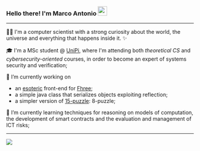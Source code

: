 ### Hello there! I'm Marco Antonio <img src="https://user-images.githubusercontent.com/47791928/234292829-ca45ee2c-fcf1-4d0b-992b-3185deaa0bb9.gif"  width="25" height="25">

---

:man_technologist: I'm a computer scientist with a strong curiosity about the world, the universe and everything that happens inside it. :sparkles:

:mortar_board:  I'm a MSc student @ [UniPi](https://di.unipi.it/en/), where I'm attending both *theoretical CS* and *cybersecurity-oriented* courses, in order to become an expert of systems security and verification;

🔭 I’m currently working on
  - an [esoteric](https://en.wikipedia.org/wiki/Esoteric_programming_language) front-end for [Fhree](https://github.com/marcoantoniocorallo/Fhree);
  - a simple java class that serializes objects exploiting reflection;
  - a simpler version of [15-puzzle](https://en.wikipedia.org/wiki/15_puzzle): 8-puzzle;

🌱 I’m currently learning techniques for reasoning on models of computation, the development of smart contracts and the evaluation and management of ICT risks;

---

[ ![](https://github-readme-stats.vercel.app/api/top-langs/?username=marcoantoniocorallo&layout=compact&theme=transparent) ](https://github.com/anuraghazra/github-readme-stats)

<!--
**marcoantoniocorallo/marcoantoniocorallo** is a ✨ _special_ ✨ repository because its `README.md` (this file) appears on your GitHub profile.

Here are some ideas to get you started:

- 🔭 I’m currently working on ...
- 🌱 I’m currently learning ...
- 👯 I’m looking to collaborate on ...
- 🤔 I’m looking for help with ...
- 💬 Ask me about ...
- 📫 How to reach me: ...
- 😄 Pronouns: ...
- ⚡ Fun fact: ...
-->
